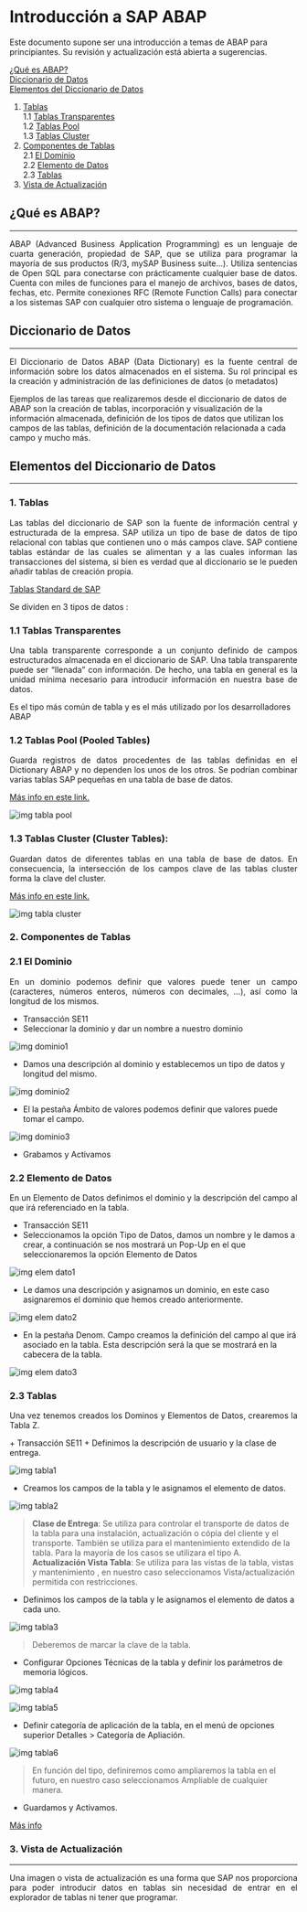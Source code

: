# Introducción a SAP ABAP

Este documento supone ser una introducción a temas de ABAP para principiantes.
Su revisión y actualización está abierta a sugerencias.

 [¿Qué es ABAP?](#%C2%BFQu%C3%A9-es-ABAP)  
 [Diccionario de Datos](#Diccionario-de-Datos)  
 [Elementos del Diccionario de Datos](#Elementos-del-Diccionario-de-Datos)
1. [Tablas](#1-Tablas)  
    1.1 [Tablas Transparentes](#11-Tablas-Transparentes)  
    1.2 [Tablas Pool](#12-Tablas-Pool-Pooled-Tables)  
    1.3 [Tablas Cluster](#13-Tablas-Cluster-Cluster-Tables)
2. [Componentes de Tablas](#2-Componentes-de-Tablas)  
   2.1 [El Dominio](#21-El-Dominio)   
   2.2 [Elemento de Datos](#22-Elemento-de-Datos)   
   2.3 [Tablas](#23-Tablas)
3. [Vista de Actualización](#3-Vista-de-Actualizaci%C3%B3n)

## ¿Qué es ABAP?
---
<p align="justify">
ABAP (Advanced Business Application Programming) es un lenguaje de cuarta generación, propiedad de SAP, que se utiliza para programar la mayoría de sus productos (R/3, mySAP Business suite...). Utiliza sentencias de Open SQL para conectarse con prácticamente cualquier base de datos. Cuenta con miles de funciones para el manejo de archivos, bases de datos, fechas, etc. Permite conexiones RFC (Remote Function Calls) para conectar a los sistemas SAP con cualquier otro sistema o lenguaje de programación. 
</p>

## Diccionario de Datos
---
<p align="justify">
El Diccionario de Datos ABAP (Data Dictionary) es la fuente central de información sobre los datos almacenados en el sistema. Su rol principal es la creación y administración de las definiciones de datos (o metadatos)

Ejemplos de las tareas que realizaremos desde el diccionario de datos de ABAP son la creación de tablas, incorporación y visualización de la información almacenada, definición de los tipos de datos que utilizan los campos de las tablas, definición de la documentación relacionada a cada campo y mucho más.
</p>

## Elementos del Diccionario de Datos
---
### 1. Tablas

<p align="justify">
Las tablas del diccionario de SAP son la fuente de información central y estructurada de la empresa. SAP utiliza un tipo de base de datos de tipo relacional con tablas que contienen uno o más campos clave. SAP contiene tablas estándar de las cuales se alimentan y a las cuales informan las transacciones del sistema, si bien es verdad que al diccionario se le pueden añadir tablas de creación propia.

[Tablas Standard de SAP][tipos de tablas standard en sap]

Se dividen en 3 tipos de datos :

</p>

### 1.1 Tablas Transparentes

<p align="justify">
Una tabla transparente corresponde a un conjunto definido de campos estructurados almacenada en el diccionario de SAP. Una tabla transparente puede ser “llenada” con información. De hecho, una tabla en general es la unidad mínima necesario para introducir información en nuestra base de datos.

Es el tipo más común de tabla y es el más utilizado por los
desarrolladores ABAP

</p>

### 1.2 Tablas Pool (Pooled Tables)

<p align="justify">
Guarda registros de datos procedentes de las tablas definidas en el Dictionary ABAP y no dependen los unos de los otros. Se podrían combinar varias tablas SAP pequeñas en una tabla de base de datos.

[Más info en este link.][tablas pool]

</p>

![img tabla pool]

### 1.3 Tablas Cluster (Cluster Tables):

<p align="justify">
Guardan datos de diferentes tablas en una tabla de base de datos. En consecuencia, la intersección de los campos clave de las tablas cluster forma la clave del cluster.

[Más info en este link.][tablas cluster]

</p>

![img tabla cluster]

### 2. Componentes de Tablas
### 2.1 El Dominio

<p align="justify">
En un dominio podemos definir que valores puede tener un campo (caracteres, números enteros, números con decimales, …), así como la longitud de los mismos.
</p>

+ Transacción SE11
+ Seleccionar la dominio y dar un nombre a nuestro dominio

![img dominio1]
+ Damos una descripción al dominio y establecemos un tipo de datos y longitud del mismo.

![img dominio2]

+ El la pestaña Ámbito de valores podemos definir que valores puede tomar el campo.

![img dominio3]

+ Grabamos y Activamos

### 2.2 Elemento de Datos

<p align="justify">
En un Elemento de Datos definimos el dominio y la descripción del campo al que irá referenciado en la tabla.
</p>

+ Transacción SE11
+ Seleccionamos la opción Tipo de Datos, damos un nombre y le damos a crear, a continuación se nos mostrará un Pop-Up en el que seleccionaremos la opción Elemento de Datos

![img elem dato1]

+ Le damos una descripción y asignamos un dominio, en este caso asignaremos el dominio que hemos creado anteriormente.

![img elem dato2]

+ En la pestaña Denom. Campo creamos la definición del campo al que irá asociado en la tabla. Esta descripción será la que se mostrará en la cabecera de la tabla.

![img elem dato3]

### 2.3 Tablas
<p align="justify">
Una vez tenemos creados los Dominos y Elementos de Datos, crearemos la Tabla Z.
</p>
+ Transacción SE11
+ Definimos la descripción de usuario y la clase de entrega.

![img tabla1]

+ Creamos los campos de la tabla y le asignamos el elemento de datos.

![img tabla2]

>**Clase de Entrega**: Se utiliza para controlar el transporte de datos de la tabla para una instalación, actualización o cópia del cliente y el transporte. También se utiliza para el mantenimiento extendido de la tabla. Para la mayoría de los casos se utilizara el tipo A.  
>**Actualización Vista Tabla**: Se utiliza para las vistas de la tabla, vistas y mantenimiento , en nuestro caso seleccionamos Vista/actualización permitida con restricciones.

+ Definimos los campos de la tabla y le asignamos el elemento de datos a cada uno.

![img tabla3]

>Deberemos de marcar la clave de la tabla.

+ Configurar Opciones Técnicas de la tabla y definir los parámetros de memoria lógicos.

![img tabla4]

![img tabla5]

+ Definir categoría de aplicación de la tabla, en el menú de opciones superior Detalles > Categoría de Apliación.

![img tabla6]
>En función del tipo, definiremos como ampliaremos la tabla en el futuro, en nuestro caso seleccionamos Ampliable de cualquier manera.

+ Guardamos y Activamos.

[Más info][link abap1]

### 3. Vista de Actualización
---
<p align="justify">
Una imagen o vista de actualización es una forma que SAP nos proporciona para poder introducir datos en tablas sin necesidad de entrar en el explorador de tablas ni tener que programar.
</p>
<!-- enlaces -->

[tipos de tablas standard en sap]: https://www.blogdesap.com/2010/03/tablas-del-diccionario.html
[tablas pool]:    https://training.logaligroup.com/tablas-pool/
[tablas cluster]: https://training.logaligroup.com/tablas-cluster/
[link abap1]: http://desarrollofacil.com/abap/
<!-- imagenes -->

[img tabla pool]:   https://training.logaligroup.com/wp-content/uploads/2018/05/01-12.png

[img tabla cluster]:https://training.logaligroup.com/wp-content/uploads/2018/05/02-11.png

[img dominio1]:http://desarrollofacil.com/wp-content/uploads/2016/09/Dominio_1.png
[img dominio2]:http://desarrollofacil.com/wp-content/uploads/2016/09/Dominio_2.png
[img dominio3]:http://desarrollofacil.com/wp-content/uploads/2016/09/Dominio_3.png

[img elem dato1]:http://desarrollofacil.com/wp-content/uploads/2016/09/Imagen8.png
[img elem dato2]:http://desarrollofacil.com/wp-content/uploads/2016/09/Imagen5.png
[img elem dato3]:http://desarrollofacil.com/wp-content/uploads/2016/09/Imagen6.png

[img tabla1]:http://desarrollofacil.com/wp-content/uploads/2016/09/Imagen9.png
[img tabla2]:http://desarrollofacil.com/wp-content/uploads/2016/09/Imagen10.png
[img tabla3]:http://desarrollofacil.com/wp-content/uploads/2016/09/Imagen11.png
[img tabla4]:http://desarrollofacil.com/wp-content/uploads/2016/09/Imagen12.png
[img tabla5]:http://desarrollofacil.com/wp-content/uploads/2016/09/Cap-2.png
[img tabla6]:http://desarrollofacil.com/wp-content/uploads/2016/09/Imagen14.png


